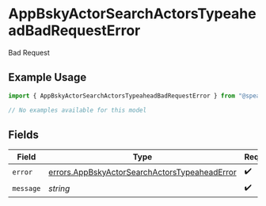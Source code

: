 # AppBskyActorSearchActorsTypeaheadBadRequestError

Bad Request

## Example Usage

```typescript
import { AppBskyActorSearchActorsTypeaheadBadRequestError } from "@speakeasy-sdks/bluesky/models/errors";

// No examples available for this model
```

## Fields

| Field                                                                                                          | Type                                                                                                           | Required                                                                                                       | Description                                                                                                    |
| -------------------------------------------------------------------------------------------------------------- | -------------------------------------------------------------------------------------------------------------- | -------------------------------------------------------------------------------------------------------------- | -------------------------------------------------------------------------------------------------------------- |
| `error`                                                                                                        | [errors.AppBskyActorSearchActorsTypeaheadError](../../models/errors/appbskyactorsearchactorstypeaheaderror.md) | :heavy_check_mark:                                                                                             | N/A                                                                                                            |
| `message`                                                                                                      | *string*                                                                                                       | :heavy_check_mark:                                                                                             | N/A                                                                                                            |